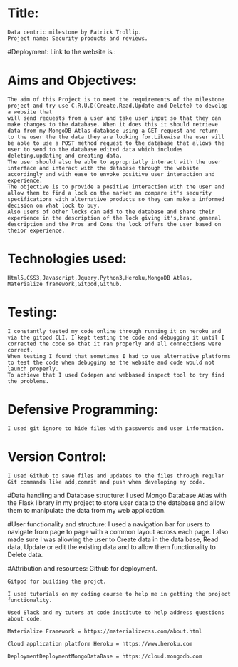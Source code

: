 # Title:
    Data centric milestone by Patrick Trollip.
    Project name: Security products and reviews.

#Deployment:
    Link to the website is : 

# Aims and Objectives:
    The aim of this Project is to meet the requirements of the milestone project and try use C.R.U.D(Create,Read,Update and Delete) to develop a website that 
    will send requests from a user and take user input so that they can make changes to the database. When it does this it should retrieve data from my MongoDB Atlas database using a GET request and return 
    to the user the the data they are looking for.Likewise the user will be able to use a POST method request to the database that allows the user to send to the database edited data which includes deleting,updating and creating data.
    The user should also be able to appropriatly interact with the user interface and interact with the database through the website accordingly and with ease to envoke positive user interaction and experience.
    The objective is to provide a positive interaction with the user and allow them to find a lock on the market an compare it's security specifications with alternative products so they can make a informed decision on what lock to buy.
    Also users of other locks can add to the database and share their experience in the description of the lock giving it's,brand,general description and the Pros and Cons the lock offers the user based on theior experience.

# Technologies used:
    Html5,CSS3,Javascript,Jquery,Python3,Heroku,MongoDB Atlas,
    Materialize framework,Gitpod,Github.

# Testing:
    I constantly tested my code online through running it on heroku and via the gitpod CLI. I kept testing the code and debugging it until I 
    corrected the code so that it ran properly and all connections were correct.
    When testing I found that sometimes I had to use alternative platforms to test the code when debugging as the website and code would not launch properly. 
    To achieve that I used Codepen and webbased inspect tool to try find the problems.

# Defensive Programming:
    I used git ignore to hide files with passwords and user information.

# Version Control:
    I used Github to save files and updates to the files through regular Git commands like add,commit and push when developing my code.

#Data handling and Database structure:
    I used Mongo Database Atlas with the Flask library in my project to store user data to the database and allow them to manipulate the data from my
    web application.

#User functionality and structure:
    I used a navigation bar for users to navigate from page to page with a common layout across each page.
    I also made sure I was allowing the user to Create data in the data base, Read data, Update or edit the existing data and to allow them functionality to Delete data.

#Attribution and resources:
    Github for deployment.

    Gitpod for building the projct.

    I used tutorials on my coding course to help me in getting the project functionality.

    Used Slack and my tutors at code institute to help address questions about code.

    Materialize Framework = https://materializecss.com/about.html

    Cloud application platform Heroku = https://www.heroku.com

    DeploymentDeploymentMongoDataBase = https://cloud.mongodb.com
